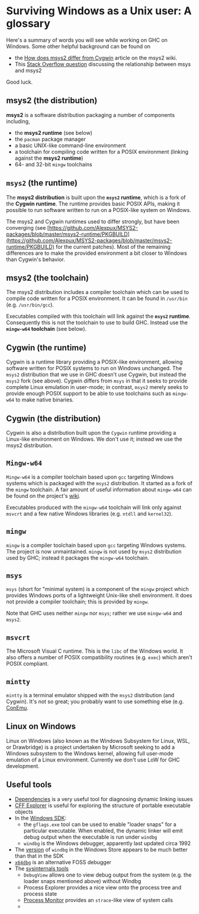 # Surviving Windows as a Unix user: A glossary


Here's a summary of words you will see while working on GHC on Windows. Some other helpful background can be found on

- the [How does msys2 differ from Cygwin](https://github.com/msys2/msys2/wiki/How-does-MSYS2-differ-from-Cygwin) article on the msys2 wiki.
- This [Stack Overflow question](http://stackoverflow.com/questions/25019057/how-are-msys-msys2-and-msysgit-related-to-each-other) discussing the relationship between msys and msys2


Good luck.

## msys2 (the distribution)

**msys2** is a software distribution packaging a number of components including,

- the **msys2 runtime** (see below)
- the `pacman` package manager
- a basic UNIX-like command-line environment
- a toolchain for compiling code written for a POSIX environment (linking against the **msys2 runtime**)
- 64- and 32-bit `mingw` toolchains

## `msys2` (the runtime)


The **msys2 distribution** is built upon the **`msys2` runtime**, which is a fork of the **Cygwin runtime**. The runtime provides basic POSIX APIs, making it possible to run software written to run on a POSIX-like system on Windows.


The msys2 and Cygwin runtimes used to differ strongly, but have been converging (see [https://github.com/Alexpux/MSYS2-packages/blob/master/msys2-runtime/PKGBUILD](https://github.com/Alexpux/MSYS2-packages/blob/master/msys2-runtime/PKGBUILD) for the current patches). Most of the remaining differences are to make the provided environment a bit closer to Windows than Cygwin's behavior.

## msys2 (the toolchain)


The msys2 distribution includes a compiler toolchain which can be used to compile code written for a POSIX environment. It can be found in `/usr/bin` (e.g. `/usr/bin/gcc`).


Executables compiled with this toolchain will link against the **`msys2` runtime**. Consequently this is not the toolchain to use to build GHC. Instead use the **`mingw-w64` toolchain** (see below).

## Cygwin (the runtime)


Cygwin is a runtime library providing a POSIX-like environment, allowing software written for POSIX systems to run on Windows unchanged. The `msys2` distribution that we use in GHC doesn't use Cygwin, but instead the `msys2` fork (see above). Cygwin differs from `msys` in that it seeks to provide complete Linux emulation in user-mode; in contrast, `msys2` merely seeks to provide enough POSIX support to be able to use toolchains such as `mingw-w64` to make native binaries.

## Cygwin (the distribution)


Cygwin is also a distribution built upon the `Cygwin` runtime providing a Linux-like environment on Windows. We don't use it; instead we use the msys2  distribution.

## `Mingw-w64`

`Mingw-w64` is a compiler toolchain based upon `gcc` targeting Windows systems which is packaged with the `msys2` distribution. It started as a fork of the `mingw` toolchain. A fair amount of useful information about `mingw-w64` can be found on the project's [wiki](https://sourceforge.net/p/mingw-w64/wiki2/Home/).


Executables produced with the `mingw-w64` toolchain will link only against `msvcrt` and a few native Windows libraries (e.g. `ntdll` and `kernel32`).

## `mingw`

`mingw` is a compiler toolchain based upon `gcc` targeting Windows systems. The project is now unmaintained. `mingw` is not used by `msys2` distribution used by GHC; instead it packages the `mingw-w64` toolchain.

## `msys`

`msys` (short for "minimal system) is a component of the `mingw` project which provides Windows ports of a lightweight Unix-like shell environment. It does not provide a compiler toolchain; this is provided by `mingw`.


Note that GHC uses neither `mingw` nor `msys`; rather we use `mingw-w64` and `msys2`.

## `msvcrt`


The Microsoft Visual C runtime. This is the `libc` of the Windows world. It also offers a number of POSIX compatibility routines (e.g. `exec`) which aren't POSIX compliant.

## `mintty`

`mintty` is a terminal emulator shipped with the `msys2` distribution (and Cygwin). It's not so great; you probably want to use something else (e.g. [ConEmu](https://conemu.github.io/).

## Linux on Windows

Linux on Windows (also known as the Windows Subsystem for Linux, WSL, or Drawbridge) is a project undertaken by Microsoft seeking to add a Windows subsystem to the Windows kernel, allowing full user-mode emulation of a Linux environment. Currently we don't use LoW for GHC development.

## Useful tools

* [Dependencies](https://github.com/lucasg/Dependencies) is a very useful tool for diagnosing dynamic linking issues
* [CFF Explorer](https://ntcore.com/?page_id=388) is useful for exploring the structure of portable executable objects
* In the [Windows SDK](https://developer.microsoft.com/en-us/windows/downloads/sdk-archive):
   * the `gflags.exe` tool can be used to enable "loader snaps" for a particular executable. When enabled, the dynamic linker will emit debug output when the executable is run under `windbg`
   * `windbg` is the Windows debugger, apparently last updated circa 1992
* The [version](https://www.microsoft.com/en-us/p/windbg-preview/9pgjgd53tn86?activetab=pivot:overviewtab) of `windbg` in the Windows Store appears to be much better than that in the SDK
* [`x64dbg`](https://x64dbg.com/#start) is an alternative FOSS debugger
* The [sysinternals tools](https://docs.microsoft.com/en-us/sysinternals/)
   * `DebugView` allows one to view debug output from the system (e.g. the loader snaps mentioned above) without Windbg
   * Process Explorer provides a nice view onto the process tree and process state
   * [Process Monitor](https://docs.microsoft.com/en-us/sysinternals/downloads/procmon) provides an `strace`-like view of system calls
   * 
